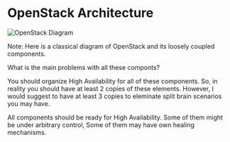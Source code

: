 # OpenStack Architecture

![OpenStack Diagram](images/openstack-arch.svg) <!-- class="fragment" -->

Note:
Here is a classical diagram of OpenStack and its loosely coupled components.

What is the main problems with all these componts? 

You should organize High Availability for all of these components. So, in reality you should have at least 2 copies of these elements. However, I would suggest to have at least 3 copies to eleminate split brain scenarios you may have.

All components should be ready for High Availability. Some of them might be under arbitrary control, Some of them may have own healing mechanisms.
